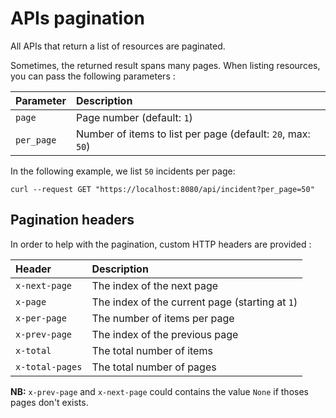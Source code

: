 # APIs pagination

All APIs that return a list of resources are paginated.

Sometimes, the returned result spans many pages. When listing resources, you can pass the following parameters :

| Parameter | Description |
|:----------|:------------|
| `page`     | Page number (default: `1`) |
| `per_page` | Number of items to list per page (default: `20`, max: `50`) |

In the following example, we list `50` incidents per page:

```shell
curl --request GET "https://localhost:8080/api/incident?per_page=50"
```

## Pagination headers

In order to help with the pagination, custom HTTP headers are provided :

| Header | Description |
|:-------|:------------|
| `x-next-page`   | The index of the next page |
| `x-page`        | The index of the current page (starting at `1`) |
| `x-per-page`    | The number of items per page |
| `x-prev-page`   | The index of the previous page |
| `x-total`       | The total number of items |
| `x-total-pages` | The total number of pages |

**NB:** `x-prev-page` and `x-next-page` could contains the value `None` if thoses pages don't exists.